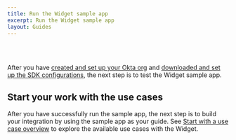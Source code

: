 ```yaml
---
title: Run the Widget sample app
excerpt: Run the Widget sample app
layout: Guides
---
```


<div class="oie-embedded-sdk">

<ApiLifecycle access="ie" /><br>
<ApiLifecycle access="Limited GA" /><br>

<StackSelector class="cleaner-selector"/>

After you have [created and set up your Okta org](/docs/guides/oie-embedded-common-org-setup/aspnet/main/) and [downloaded and set up the SDK configurations](/docs/guides/oie-embedded-common-download-setup-app/aspnet/main/), the next step is to test the Widget sample app.

<StackSelector snippet="testapp" noSelector />

## Start your work with the use cases

After you have successfully run the sample app, the next step is to build your integration by using the sample app as your guide. See [Start with a use case overview](/docs/guides/oie-embedded-widget-use-cases/aspnet/oie-embedded-widget-use-case-overview/) to explore the available use cases with the Widget.

</div>
